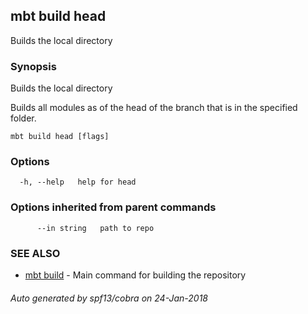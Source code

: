 ## mbt build head

Builds the local directory

### Synopsis


Builds the local directory

Builds all modules as of the head of the branch that is in the specified folder.



```
mbt build head [flags]
```

### Options

```
  -h, --help   help for head
```

### Options inherited from parent commands

```
      --in string   path to repo
```

### SEE ALSO
* [mbt build](mbt_build.md)	 - Main command for building the repository

###### Auto generated by spf13/cobra on 24-Jan-2018
